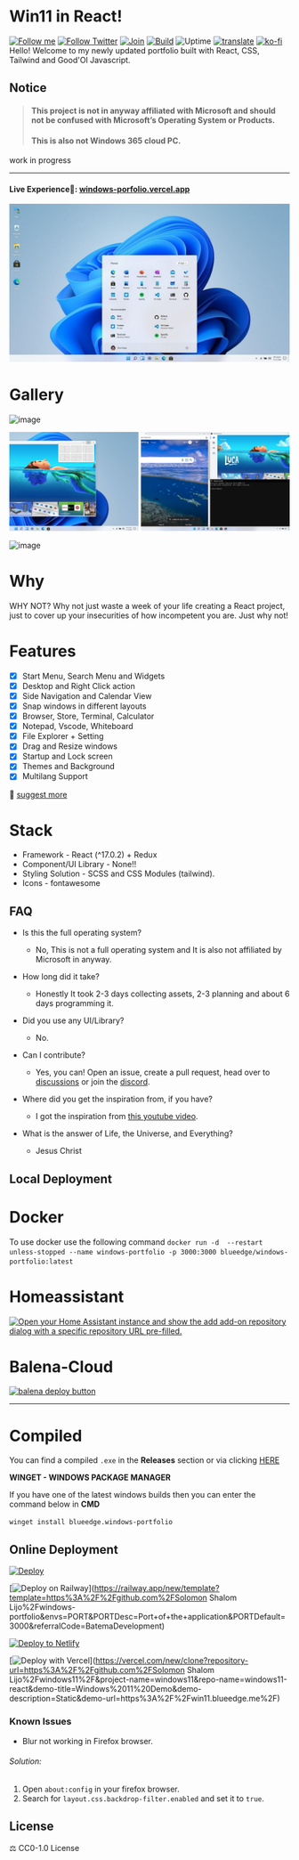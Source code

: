 # Win11 in React!

[![Follow me](https://img.shields.io/github/followers/solomonshalom?label=follow%20me&style=social)](https://github.com/solomonshalom)
[![Follow Twitter](https://img.shields.io/twitter/follow/shalomlijo?label=Follow%20me&style=social)](https://twitter.com/shalomlijo)
[![Join](https://img.shields.io/discord/868499076432408627.svg?label=&logo=discord&logoColor=ffffff&color=7389D8&labelColor=6A7EC2)](https://discord.gg/6ADbrPKPdR)
[![Build](https://github.com/solomonshalom/windows-portfolio/actions/workflows/deploy.yml/badge.svg?branch=master)](https://github.com/solomonshalom/windows-portfolio/actions/workflows/deploy.yml)
![Uptime](https://img.shields.io/endpoint?url=https://raw.githubusercontent.com/windows-portfolio/status/master/api/win11-react/uptime.json)
[![translate](https://badges.crowdin.net/windows-portfolio/localized.svg)](https://translate.andrewstech.me/)
[![ko-fi](https://ko-fi.com/img/githubbutton_sm.svg)](https://ko-fi.com/R5R54FIIG)
Hello! Welcome to my newly updated portfolio built with React, CSS, Tailwind and Good'Ol Javascript. 

## Notice
>#### This project is **not in anyway affiliated with Microsoft** and **should not be confused with Microsoft’s Operating System** or Products.
>#### This is also not Windows 365 cloud PC.

work in progress 

------------
 #### Live Experience🌈: [windows-porfolio.vercel.app](windows-porfolio.vercel.app)

![home](./public/img/home.jpg)

# Gallery

![image](https://user-images.githubusercontent.com/89068816/154832868-6ec81a0b-0bc3-4e77-a4bf-3391b852fe9c.png)

![pic1](./public/img/gallery2.jpg)

![image](https://user-images.githubusercontent.com/89068816/154832942-b3e435dd-5fe4-4bc1-a9be-34262698625d.png)

# Why

WHY NOT? Why not just waste a week of your life creating a React project, just to cover up your insecurities of how incompetent you are. Just why not!

# Features
- [x] Start Menu, Search Menu and Widgets
- [x] Desktop and Right Click action
- [x] Side Navigation and Calendar View
- [x] Snap windows in different layouts
- [x] Browser, Store, Terminal, Calculator
- [x] Notepad, Vscode, Whiteboard
- [x] File Explorer + Setting
- [x] Drag and Resize windows
- [x] Startup and Lock screen
- [x] Themes and Background
- [x] Multilang Support

📑 [suggest more](https://github.com/solomonshalom/windows-portfolio/issues/new/choose)

# Stack

- Framework - React (^17.0.2) + Redux
- Component/UI Library - None!!
- Styling Solution - SCSS and CSS Modules (tailwind).
- Icons - fontawesome

## FAQ

- Is this the full operating system?
  - No, This is not a full operating system and It is also not affiliated by Microsoft in anyway.

- How long did it take? 
  - Honestly It took 2-3 days collecting assets, 2-3 planning and about 6 days programming it.


- Did you use any UI/Library?
  - No.


- Can I contribute?
  - Yes, you can! Open an issue, create a pull request, head over to [discussions](https://github.com/solomonshalom/windows-portfolio/discussions) or join the [discord](https://discord.gg/6ADbrPKPdR).


- Where did you get the inspiration from, if you have?
  - I got the inspiration from [this youtube video](https://www.youtube.com/watch?v=OtOmxa9UMe8).


- What is the answer of Life, the Universe, and Everything?
  - Jesus Christ
## Local Deployment

# Docker

To use docker use the following command ``` docker run -d  --restart unless-stopped --name windows-portfolio -p 3000:3000 blueedge/windows-portfolio:latest ```

# Homeassistant

[![Open your Home Assistant instance and show the add add-on repository dialog with a specific repository URL pre-filled.](https://my.home-assistant.io/badges/supervisor_add_addon_repository.svg)](https://my.home-assistant.io/redirect/supervisor_add_addon_repository/?repository_url=https%3A%2F%2Fgithub.com%2Funofficial-skills%2Faddons)

# Balena-Cloud

[![balena deploy button](https://www.balena.io/deploy.svg)](https://dashboard.balena-cloud.com/deploy?repoUrl=https://github.com/solomonshalom/windows-portfolio)

--------------------------------------------------------------------------------------------------------

# Compiled

You can find a compiled `.exe` in the **Releases** section or via clicking [HERE](https://github.com/solomonshalom/windows-portfolio/releases)

**WINGET - WINDOWS PACKAGE MANAGER**

If you have one of the latest windows builds then you can enter the command below in **CMD**

``` winget install blueedge.windows-portfolio ```


## Online Deployment

[![Deploy](https://www.herokucdn.com/deploy/button.svg)](https://heroku.com/deploy)

[![Deploy on Railway](https://railway.app/button.svg)](https://railway.app/new/template?template=https%3A%2F%2Fgithub.com%2FSolomon Shalom Lijo%2Fwindows-portfolio&envs=PORT&PORTDesc=Port+of+the+application&PORTDefault=3000&referralCode=BatemaDevelopment)

[![Deploy to Netlify](https://www.netlify.com/img/deploy/button.svg)](https://app.netlify.com/start/deploy?repository=https://github.com/solomonshalom/windows-portfolio)

[![Deploy with Vercel](https://vercel.com/button)](https://vercel.com/new/clone?repository-url=https%3A%2F%2Fgithub.com%2FSolomon Shalom Lijo%2Fwindows11%2F&project-name=windows11&repo-name=windows11-react&demo-title=Windows%2011%20Demo&demo-description=Static&demo-url=https%3A%2F%2Fwin11.blueedge.me%2F)

### Known Issues

- Blur not working in Firefox browser.

###### Solution:

1. Open `about:config` in your firefox browser.
2. Search for `layout.css.backdrop-filter.enabled` and set it to `true`.

## License

⚖️ CC0-1.0 License          
